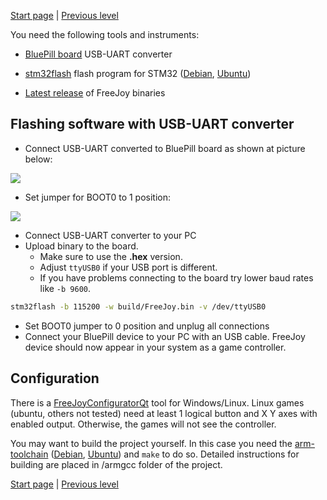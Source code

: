 

[Start page](../README.md) | [Previous level](../README.md)

You need the following tools and instruments:
* [BluePill board](https://camo.githubusercontent.com/a70b6639a020d201e1e1f0f582cd6374761a82d6/68747470733a2f2f642e726164696b616c2e72752f6433332f313931312f65382f6138666632313139636663372e6a7067)
USB-UART converter
* [stm32flash](https://sourceforge.net/p/stm32flash/wiki/Home/)  flash program for STM32 ([Debian](https://packages.debian.org/stm32flash), [Ubuntu](https://packages.ubuntu.org/stm32flash))

* [Latest release](https://github.com/vostrenkov/FreeJoy/releases) of FreeJoy binaries


## Flashing software with USB-UART converter

* Connect USB-UART converted to BluePill board as shown at picture below:

<img src="https://i.imgur.com/7xW4MOB.jpg">

* Set jumper for BOOT0 to 1 position:

![](../images/7.jpg)

* Connect USB-UART converter to your PC
* Upload binary to the board.
    - Make sure to use the **.hex** version.
    - Adjust `ttyUSB0` if your USB port is different.
    - If you have problems connecting to the board try lower baud rates like `-b 9600`.

```sh
stm32flash -b 115200 -w build/FreeJoy.bin -v /dev/ttyUSB0
```

* Set BOOT0 jumper to 0 position and unplug all connections
* Connect your BluePill device to your PC with an USB cable. FreeJoy device should now appear in your system as a game controller.

## Configuration

There is a [FreeJoyConfiguratorQt](https://github.com/FreeJoy-Team/FreeJoyConfiguratorQt) tool for Windows/Linux. Linux games (ubuntu, others not tested) need at least 1 logical button and X Y axes with enabled output. Otherwise, the games will not see the controller.

You may want to build the project yourself. In this case you need the [arm-toolchain](https://developer.arm.com/tools-and-software/open-source-software/developer-tools/gnu-toolchain/gnu-rm/downloads) ([Debian](https://packages.debian.org/gcc-arm-none-eabi), [Ubuntu](https://packages.ubuntu.com/gcc-arm-none-eabi)) and `make` to do so. Detailed instructions for building are placed in /armgcc folder of the project.

[Start page](../README.md) | [Previous level](../README.md)


